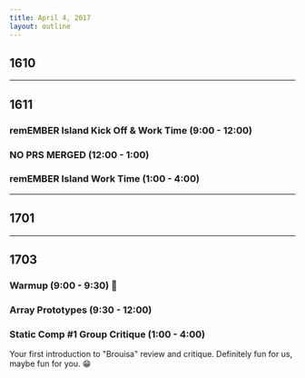 ```yaml
---
title: April 4, 2017
layout: outline
---
```


## 1610

-----------------------------------------------

## 1611

### remEMBER Island Kick Off & Work Time (9:00 - 12:00)

### NO PRS MERGED (12:00 - 1:00)

### remEMBER Island Work Time (1:00 - 4:00)

-----------------------------------------------

## 1701

-----------------------------------------------

## 1703

### Warmup (9:00 - 9:30) :muscle:

### Array Prototypes (9:30 - 12:00)

### Static Comp #1 Group Critique (1:00 - 4:00)
Your first introduction to "Brouisa" review and critique. Definitely fun for us, maybe fun for you. :grin:
